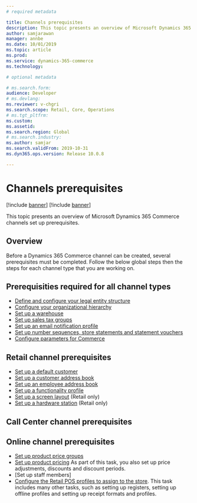 ```yaml
---
# required metadata

title: Channels prerequisites
description: This topic presents an overview of Microsoft Dynamics 365 Commerce channels set up prerequisites.
author: samjarawan
manager: annbe
ms.date: 10/01/2019
ms.topic: article
ms.prod: 
ms.service: dynamics-365-commerce
ms.technology: 

# optional metadata

# ms.search.form: 
audience: Developer
# ms.devlang: 
ms.reviewer: v-chgri
ms.search.scope: Retail, Core, Operations
# ms.tgt_pltfrm: 
ms.custom: 
ms.assetid: 
ms.search.region: Global
# ms.search.industry: 
ms.author: samjar
ms.search.validFrom: 2019-10-31
ms.dyn365.ops.version: Release 10.0.8

---
```

# Channels prerequisites

[!include [banner](../includes/preview-banner.md)]
[!include [banner](../includes/banner.md)]

This topic presents an overview of Microsoft Dynamics 365 Commerce channels set up prerequisites.

## Overview
Before a Dynamics 365 Commerce channel can be created, several prerequisites must be completed.  Follow the below global steps then the steps for each channel type that you are working on.

## Prerequisities required for all channel types
* [Define and configure your legal entity structure](channels-legal-entities.md)
* [Configure your organizational hierarchy](channels-org-hierarchies.md)
* [Set up a warehouse](channels-setup-warehouse.md)
* [Set up sales tax groups](tbd.md)
* [Set up an email notification profile](tbd.md)
* [Set up number sequences, store statements and statement vouchers](tbd.md)
* [Configure parameters for Commerce](tbd.md)

## Retail channel prerequisites
* [Set up a default customer](tbd.md)
* [Set up a customer address book](tbd.md)
* [Set up an employee address book](tbd.md)
* [Set up a functionality profile](tbd.md)
* [Set up a screen layout](tbd.md) (Retail only)
* [Set up a hardware station](tbd.md) (Retail only)

## Call Center channel prerequisites

## Online channel prerequisites

* [Set up product price groups](tbd.md)
* [Set up product pricing](tbd.md)  As part of this task, you also set up price adjustments, discounts and discount periods.
* [Set up staff members]
* [Configure the Retail POS profiles to assign to the store](tbd.md).  This task includes many other tasks, such as setting up registers, setting up offline profiles and setting up receipt formats and profiles.


